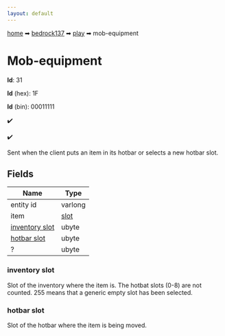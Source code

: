 ```yaml
---
layout: default
---
```


[home](/) ➡ [bedrock137](/protocol/bedrock137) ➡ [play](/protocol/bedrock137/play) ➡ mob-equipment

# Mob-equipment

**Id**: 31

**Id** (hex): 1F

**Id** (bin): 00011111

✔️

✔️

Sent when the client puts an item in its hotbar or selects a new hotbar slot.

## Fields

Name | Type
---|---
entity id | varlong
item | [slot](/protocol/bedrock137/types/slot)
[inventory slot](#inventory-slot) | ubyte
[hotbar slot](#hotbar-slot) | ubyte
? | ubyte

### inventory slot

Slot of the inventory where the item is. The hotbat slots (0-8) are not counted. 255 means that a generic empty slot has been selected.

### hotbar slot

Slot of the hotbar where the item is being moved.

